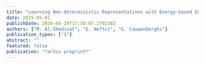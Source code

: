 ```yaml
---
title: "Learning Non-deterministic Representations with Energy-based Ensembles"
date: 2015-05-01
publishDate: 2020-04-29T17:50:07.279238Z
authors: ["M. Al-Shedivat", "E. Neftci", "G. Cauwenberghs"]
publication_types: ["1"]
abstract: ""
featured: false
publication: "*arXiv preprint*"
---
```



